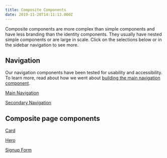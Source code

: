 ```yaml
---
title: Composite Components
date: 2019-11-28T14:11:13.000Z
---
```

<p class="su-intro-text">Composite components are more complex than simple components and have less branding than the identity components. They usually have nested simple components or are large in scale. Click on the selections below or in the sidebar navigation to see more.</p>

## Navigation

Our navigation components have been tested for usability and accessibility. To learn more, read about how we went about [building the main navigation component](/page/page-about-why-decanter-accessibility/).


<a href="/component/composite-main-navigation" class="su-button">Main Navigation</a>

<a href="/component/composite-secondary-navigation" class="su-button">Secondary Navigation</a>

## Composite page components


<a href="/component/composite-card/" class="su-button">Card</a>

<a href="/component/composite-hero/" class="su-button">Hero</a>

<a href="/component/composite-signup-form/" class="su-button">Signup Form</a>
